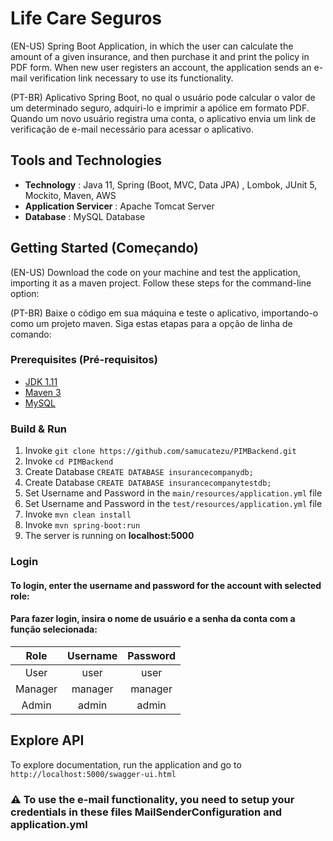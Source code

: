 # Life Care Seguros
(EN-US)
Spring Boot Application, in which the user can calculate the amount of a given insurance, and then purchase it and print the policy in PDF form. When new user registers an account, the application sends an e-mail verification link necessary to use its functionality.

(PT-BR)
Aplicativo Spring Boot, no qual o usuário pode calcular o valor de um determinado seguro, adquiri-lo e imprimir a apólice em formato PDF. Quando um novo usuário registra uma conta, o aplicativo envia um link de verificação de e-mail necessário para acessar o aplicativo.
## Tools and Technologies

* **Technology** : Java 11, Spring (Boot, MVC, Data JPA) , Lombok, JUnit 5, Mockito, Maven, AWS
* **Application Servicer** : Apache Tomcat Server
* **Database** : MySQL Database

## Getting Started (Começando)
(EN-US)
Download the code on your machine and test the application, importing it as a maven project. Follow these steps for the command-line option:

(PT-BR)
Baixe o código em sua máquina e teste o aplicativo, importando-o como um projeto maven. Siga estas etapas para a opção de linha de comando:

### Prerequisites (Pré-requisitos)

- [JDK 1.11](https://www.oracle.com/java/technologies/javase/jdk11-archive-downloads.html)
- [Maven 3](https://maven.apache.org/download.cgi)
- [MySQL](https://dev.mysql.com/downloads/installer/)


### Build & Run

1. Invoke `git clone https://github.com/samucatezu/PIMBackend.git`
2. Invoke `cd PIMBackend`
3. Create Database ```CREATE DATABASE insurancecompanydb;```
4. Create Database ```CREATE DATABASE insurancecompanytestdb;```
5. Set Username and Password in the ```main/resources/application.yml``` file
6. Set Username and Password in the ```test/resources/application.yml``` file
7. Invoke `mvn clean install`
8. Invoke `mvn spring-boot:run`
9. The server is running on **localhost:5000**

### Login

#### To login, enter the username and password for the account with selected role:
#### Para fazer login, insira o nome de usuário e a senha da conta com a função selecionada:
|   Role  	| Username 	| Password 	|
|:-------:	|:--------:	|:--------:	|
|   User  	|   user   	|   user   	|
| Manager 	|  manager 	|  manager 	|
|  Admin  	|   admin  	|   admin  	|

## Explore API

To explore documentation, run the application and go to `http://localhost:5000/swagger-ui.html`

### :warning: To use the e-mail functionality, you need to setup your credentials in these files MailSenderConfiguration and application.yml
